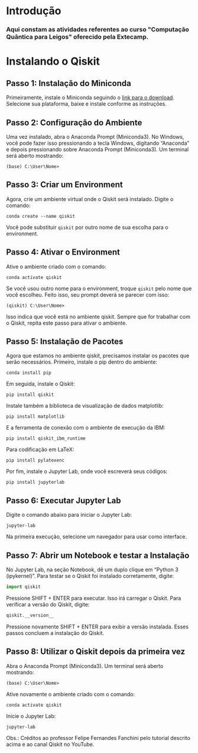 # Introdução
### Aqui constam as atividades referentes ao curso "Computação Quântica para Leigos" oferecido pela Extecamp.

# Instalando o Qiskit

## Passo 1: Instalação do Miniconda
Primeiramente, instale o Miniconda seguindo o [link para o download](https://docs.anaconda.com/free/miniconda/index.html). Selecione sua plataforma, baixe e instale conforme as instruções.

## Passo 2: Configuração do Ambiente
Uma vez instalado, abra o Anaconda Prompt (Miniconda3). No Windows, você pode fazer isso pressionando a tecla Windows, digitando “Anaconda” e depois pressionando sobre Anaconda Prompt (Miniconda3). Um terminal será aberto mostrando:
```
(base) C:\User\Nome>
```

## Passo 3: Criar um Environment
Agora, crie um ambiente virtual onde o Qiskit será instalado. Digite o comando:
```
conda create --name qiskit
```
Você pode substituir `qiskit` por outro nome de sua escolha para o environment.

## Passo 4: Ativar o Environment
Ative o ambiente criado com o comando:
```
conda activate qiskit
```
Se você usou outro nome para o environment, troque `qiskit` pelo nome que você escolheu. Feito isso, seu prompt deverá se parecer com isso:
```
(qiskit) C:\User\Nome>
```
Isso indica que você está no ambiente qiskit. Sempre que for trabalhar com o Qiskit, repita este passo para ativar o ambiente.

## Passo 5: Instalação de Pacotes
Agora que estamos no ambiente qiskit, precisamos instalar os pacotes que serão necessários. Primeiro, instale o pip dentro do ambiente:
```
conda install pip
```
Em seguida, instale o Qiskit:
```
pip install qiskit
```
Instale também a biblioteca de visualização de dados matplotlib:
```
pip install matplotlib
```
E a ferramenta de conexão com o ambiente de execução da IBM:
```
pip install qiskit_ibm_runtime
```
Para codificação em LaTeX:
```
pip install pylatexenc
```
Por fim, instale o Jupyter Lab, onde você escreverá seus códigos:
```
pip install jupyterlab
```

## Passo 6: Executar Jupyter Lab
Digite o comando abaixo para iniciar o Jupyter Lab:
```
jupyter-lab
```
Na primeira execução, selecione um navegador para usar como interface.

## Passo 7: Abrir um Notebook e testar a Instalação
No Jupyter Lab, na seção Notebook, dê um duplo clique em “Python 3 (ipykernel)”. Para testar se o Qiskit foi instalado corretamente, digite:
```python
import qiskit
```
Pressione SHIFT + ENTER para executar. Isso irá carregar o Qiskit. Para verificar a versão do Qiskit, digite:
```python
qiskit.__version__
```
Pressione novamente SHIFT + ENTER para exibir a versão instalada. Esses passos concluem a instalação do Qiskit.

## Passo 8: Utilizar o Qiskit depois da primeira vez
Abra o Anaconda Prompt (Miniconda3). Um terminal será aberto mostrando:
```
(base) C:\User\Nome>
```
Ative novamente o ambiente criado com o comando:
```
conda activate qiskit
```
Inicie o Jupyter Lab:
```
jupyter-lab
```

Obs.: Créditos ao professor Felipe Fernandes Fanchini pelo tutorial descrito acima e ao canal Qiskit no YouTube.
